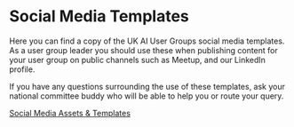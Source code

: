 # Social Media Templates

Here you can find a copy of the UK AI User Groups social media templates. As a user group leader you should use these when publishing content for your user group on public channels such as Meetup, and our LinkedIn profile.

If you have any questions surrounding the use of these templates, ask your national committee buddy who will be able to help you or route your query.

[Social Media Assets & Templates](/SocialMediaAssets.pdf)